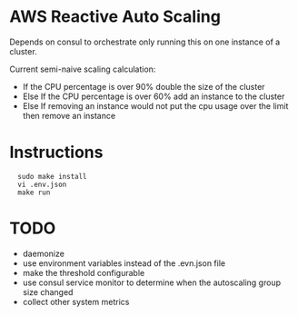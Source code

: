 AWS Reactive Auto Scaling
=========================

Depends on consul to orchestrate only running this on one instance of a cluster.

Current semi-naive scaling calculation:
- If the CPU percentage is over 90% double the size of the cluster
- Else If the CPU percentage is over 60% add an instance to the cluster
- Else If removing an instance would not put the cpu usage over the limit then remove an instance

Instructions
============
```
  sudo make install
  vi .env.json
  make run
```

TODO
====
- daemonize
- use environment variables instead of the .evn.json file
- make the threshold configurable
- use consul service monitor to determine when the autoscaling group size changed
- collect other system metrics
